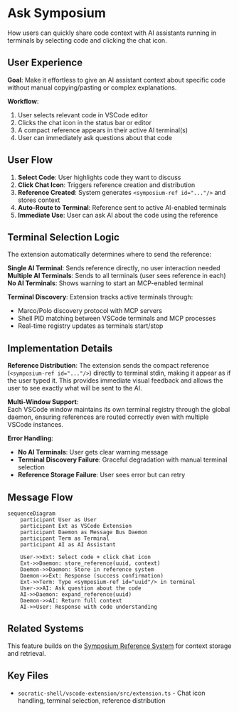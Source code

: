 # Ask Symposium

How users can quickly share code context with AI assistants running in terminals by selecting code and clicking the chat icon.

## User Experience

**Goal**: Make it effortless to give an AI assistant context about specific code without manual copying/pasting or complex explanations.

**Workflow**:
1. User selects relevant code in VSCode editor
2. Clicks the chat icon in the status bar or editor
3. A compact reference appears in their active AI terminal(s)
4. User can immediately ask questions about that code

## User Flow

1. **Select Code**: User highlights code they want to discuss
2. **Click Chat Icon**: Triggers reference creation and distribution
3. **Reference Created**: System generates `<symposium-ref id="..."/>` and stores context
4. **Auto-Route to Terminal**: Reference sent to active AI-enabled terminals
5. **Immediate Use**: User can ask AI about the code using the reference

## Terminal Selection Logic

The extension automatically determines where to send the reference:

**Single AI Terminal**: Sends reference directly, no user interaction needed
**Multiple AI Terminals**: Sends to all terminals (user sees reference in each)
**No AI Terminals**: Shows warning to start an MCP-enabled terminal

**Terminal Discovery**: Extension tracks active terminals through:
- Marco/Polo discovery protocol with MCP servers
- Shell PID matching between VSCode terminals and MCP processes
- Real-time registry updates as terminals start/stop

## Implementation Details

**Reference Distribution**:
The extension sends the compact reference (`<symposium-ref id="..."/>`) directly to terminal stdin, making it appear as if the user typed it. This provides immediate visual feedback and allows the user to see exactly what will be sent to the AI.

**Multi-Window Support**:  
Each VSCode window maintains its own terminal registry through the global daemon, ensuring references are routed correctly even with multiple VSCode instances.

**Error Handling**:
- **No AI Terminals**: User gets clear warning message
- **Terminal Discovery Failure**: Graceful degradation with manual terminal selection
- **Reference Storage Failure**: User sees error but can retry

## Message Flow

```mermaid
sequenceDiagram
    participant User as User
    participant Ext as VSCode Extension  
    participant Daemon as Message Bus Daemon
    participant Term as Terminal
    participant AI as AI Assistant

    User->>Ext: Select code + click chat icon
    Ext->>Daemon: store_reference(uuid, context) 
    Daemon->>Daemon: Store in reference system
    Daemon->>Ext: Response (success confirmation)
    Ext->>Term: Type <symposium-ref id="uuid"/> in terminal
    User->>AI: Ask question about the code
    AI->>Daemon: expand_reference(uuid)
    Daemon->>AI: Return full context
    AI->>User: Response with code understanding
```

## Related Systems

This feature builds on the [Symposium Reference System](./symposium-ref-system.md) for context storage and retrieval.

## Key Files

- `socratic-shell/vscode-extension/src/extension.ts` - Chat icon handling, terminal selection, reference distribution
